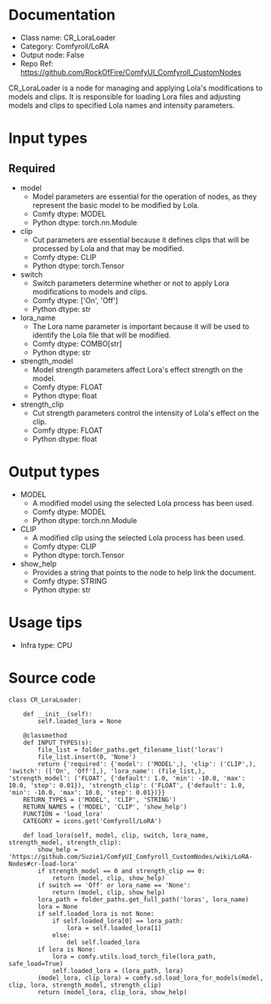 # Documentation
- Class name: CR_LoraLoader
- Category: Comfyroll/LoRA
- Output node: False
- Repo Ref: https://github.com/RockOfFire/ComfyUI_Comfyroll_CustomNodes

CR_LoraLoader is a node for managing and applying Lola's modifications to models and clips. It is responsible for loading Lora files and adjusting models and clips to specified Lola names and intensity parameters.

# Input types
## Required
- model
    - Model parameters are essential for the operation of nodes, as they represent the basic model to be modified by Lola.
    - Comfy dtype: MODEL
    - Python dtype: torch.nn.Module
- clip
    - Cut parameters are essential because it defines clips that will be processed by Lola and that may be modified.
    - Comfy dtype: CLIP
    - Python dtype: torch.Tensor
- switch
    - Switch parameters determine whether or not to apply Lora modifications to models and clips.
    - Comfy dtype: ['On', 'Off']
    - Python dtype: str
- lora_name
    - The Lora name parameter is important because it will be used to identify the Lola file that will be modified.
    - Comfy dtype: COMBO[str]
    - Python dtype: str
- strength_model
    - Model strength parameters affect Lora's effect strength on the model.
    - Comfy dtype: FLOAT
    - Python dtype: float
- strength_clip
    - Cut strength parameters control the intensity of Lola's effect on the clip.
    - Comfy dtype: FLOAT
    - Python dtype: float

# Output types
- MODEL
    - A modified model using the selected Lola process has been used.
    - Comfy dtype: MODEL
    - Python dtype: torch.nn.Module
- CLIP
    - A modified clip using the selected Lola process has been used.
    - Comfy dtype: CLIP
    - Python dtype: torch.Tensor
- show_help
    - Provides a string that points to the node to help link the document.
    - Comfy dtype: STRING
    - Python dtype: str

# Usage tips
- Infra type: CPU

# Source code
```
class CR_LoraLoader:

    def __init__(self):
        self.loaded_lora = None

    @classmethod
    def INPUT_TYPES(s):
        file_list = folder_paths.get_filename_list('loras')
        file_list.insert(0, 'None')
        return {'required': {'model': ('MODEL',), 'clip': ('CLIP',), 'switch': (['On', 'Off'],), 'lora_name': (file_list,), 'strength_model': ('FLOAT', {'default': 1.0, 'min': -10.0, 'max': 10.0, 'step': 0.01}), 'strength_clip': ('FLOAT', {'default': 1.0, 'min': -10.0, 'max': 10.0, 'step': 0.01})}}
    RETURN_TYPES = ('MODEL', 'CLIP', 'STRING')
    RETURN_NAMES = ('MODEL', 'CLIP', 'show_help')
    FUNCTION = 'load_lora'
    CATEGORY = icons.get('Comfyroll/LoRA')

    def load_lora(self, model, clip, switch, lora_name, strength_model, strength_clip):
        show_help = 'https://github.com/Suzie1/ComfyUI_Comfyroll_CustomNodes/wiki/LoRA-Nodes#cr-load-lora'
        if strength_model == 0 and strength_clip == 0:
            return (model, clip, show_help)
        if switch == 'Off' or lora_name == 'None':
            return (model, clip, show_help)
        lora_path = folder_paths.get_full_path('loras', lora_name)
        lora = None
        if self.loaded_lora is not None:
            if self.loaded_lora[0] == lora_path:
                lora = self.loaded_lora[1]
            else:
                del self.loaded_lora
        if lora is None:
            lora = comfy.utils.load_torch_file(lora_path, safe_load=True)
            self.loaded_lora = (lora_path, lora)
        (model_lora, clip_lora) = comfy.sd.load_lora_for_models(model, clip, lora, strength_model, strength_clip)
        return (model_lora, clip_lora, show_help)
```